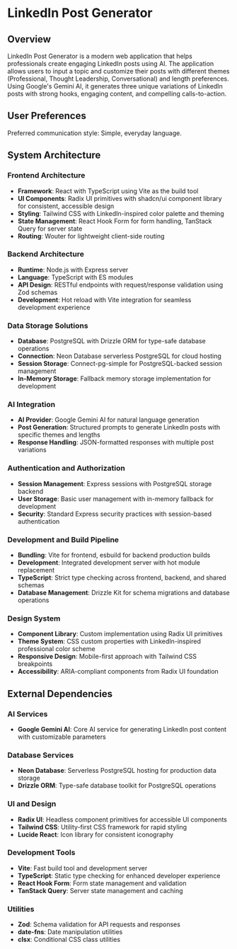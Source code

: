 # LinkedIn Post Generator

## Overview

LinkedIn Post Generator is a modern web application that helps professionals create engaging LinkedIn posts using AI. The application allows users to input a topic and customize their posts with different themes (Professional, Thought Leadership, Conversational) and length preferences. Using Google's Gemini AI, it generates three unique variations of LinkedIn posts with strong hooks, engaging content, and compelling calls-to-action.

## User Preferences

Preferred communication style: Simple, everyday language.

## System Architecture

### Frontend Architecture
- **Framework**: React with TypeScript using Vite as the build tool
- **UI Components**: Radix UI primitives with shadcn/ui component library for consistent, accessible design
- **Styling**: Tailwind CSS with LinkedIn-inspired color palette and theming
- **State Management**: React Hook Form for form handling, TanStack Query for server state
- **Routing**: Wouter for lightweight client-side routing

### Backend Architecture
- **Runtime**: Node.js with Express server
- **Language**: TypeScript with ES modules
- **API Design**: RESTful endpoints with request/response validation using Zod schemas
- **Development**: Hot reload with Vite integration for seamless development experience

### Data Storage Solutions
- **Database**: PostgreSQL with Drizzle ORM for type-safe database operations
- **Connection**: Neon Database serverless PostgreSQL for cloud hosting
- **Session Storage**: Connect-pg-simple for PostgreSQL-backed session management
- **In-Memory Storage**: Fallback memory storage implementation for development

### AI Integration
- **AI Provider**: Google Gemini AI for natural language generation
- **Post Generation**: Structured prompts to generate LinkedIn posts with specific themes and lengths
- **Response Handling**: JSON-formatted responses with multiple post variations

### Authentication and Authorization
- **Session Management**: Express sessions with PostgreSQL storage backend
- **User Storage**: Basic user management with in-memory fallback for development
- **Security**: Standard Express security practices with session-based authentication

### Development and Build Pipeline
- **Bundling**: Vite for frontend, esbuild for backend production builds
- **Development**: Integrated development server with hot module replacement
- **TypeScript**: Strict type checking across frontend, backend, and shared schemas
- **Database Management**: Drizzle Kit for schema migrations and database operations

### Design System
- **Component Library**: Custom implementation using Radix UI primitives
- **Theme System**: CSS custom properties with LinkedIn-inspired professional color scheme
- **Responsive Design**: Mobile-first approach with Tailwind CSS breakpoints
- **Accessibility**: ARIA-compliant components from Radix UI foundation

## External Dependencies

### AI Services
- **Google Gemini AI**: Core AI service for generating LinkedIn post content with customizable parameters

### Database Services
- **Neon Database**: Serverless PostgreSQL hosting for production data storage
- **Drizzle ORM**: Type-safe database toolkit for PostgreSQL operations

### UI and Design
- **Radix UI**: Headless component primitives for accessible UI components
- **Tailwind CSS**: Utility-first CSS framework for rapid styling
- **Lucide React**: Icon library for consistent iconography

### Development Tools
- **Vite**: Fast build tool and development server
- **TypeScript**: Static type checking for enhanced developer experience
- **React Hook Form**: Form state management and validation
- **TanStack Query**: Server state management and caching

### Utilities
- **Zod**: Schema validation for API requests and responses
- **date-fns**: Date manipulation utilities
- **clsx**: Conditional CSS class utilities